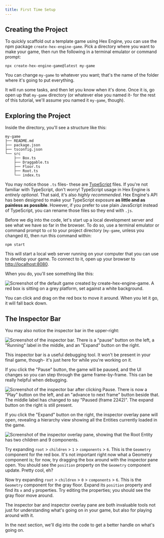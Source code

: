 ```yaml
---
title: First Time Setup
---
```


## Creating the Project

To quickly scaffold out a template game using Hex Engine, you can use the npm package `create-hex-engine-game`. Pick a directory where you want to make your game, then run the following in a terminal emulator or command prompt:

```
npx create-hex-engine-game@latest my-game
```

You can change `my-game` to whatever you want; that's the name of the folder where it's going to put everything.

It will run some tasks, and then let you know when it's done. Once it is, go open up that `my-game` directory (or whatever else you named it- for the rest of this tutorial, we'll assume you named it `my-game`, though).

## Exploring the Project

Inside the directory, you'll see a structure like this:

```
my-game
├── README.md
├── package.json
├── tsconfig.json
└── src
    ├── Box.ts
    ├── Draggable.ts
    ├── Floor.ts
    ├── Root.ts
    └── index.ts
```

You may notice those `.ts` files- these are [TypeScript](https://www.typescriptlang.org/) files.
If you're not familiar with TypeScript, don't worry! TypeScript usage in Hex Engine is _entirely optional_. That said, it's also _highly recommended_. Hex Engine's API has been designed to make your TypeScript exposure **as little and as painless as possible**. However, if you prefer to use plain JavaScript instead of TypeScript, you can rename those files so they end with `.js`.

Before we dig into the code, let's start up a local development server and see what we have so far in the browser. To do so, use a terminal emulator or command prompt to `cd` to your project directory (`my-game`, unless you changed it), then run this command within:

```
npm start
```

This will start a local web server running on your computer that you can use to develop your game. To connect to it, open up your browser to [http://localhost:8080](http://localhost:8080).

When you do, you'll see something like this:

![Screenshot of the default game created by create-hex-engine-game. A red box is sitting on a grey platform, set against a white background.](/img/template-post-create.png)

You can click and drag on the red box to move it around. When you let it go, it will fall back down.

## The Inspector Bar

You may also notice the inspector bar in the upper-right:

![Screenshot of the inspector bar. There is a "pause" button on the left, a "Running" label in the middle, and an "Expand" button on the right.](/img/inspector-bar.png)

This inspector bar is a useful debugging tool. It won't be present in your final game, though- it's just here for while you're working on it.

If you click the "Pause" button, the game will be paused, and the UI changes so you can step through the game frame-by-frame. This can be really helpful when debugging.

![Screenshot of the inspector bar after clicking Pause. There is now a "Play" button on the left, and an "advance to next frame" button beside that. The middle label has changed to say "Paused (frame 2242)". The expand button on the right is still present.](/img/inspector-bar-paused.png)

If you click the "Expand" button on the right, the inspector overlay pane will open, revealing a hierarchy view showing all the Entities currently loaded in the game.

![Screenshot of the inspector overlay pane, showing that the Root Entity has two children and 9 components.](/img/inspector-overlay-pane.png)

Try expanding `root` > `children` > `1` > `components` > `6`. This is the `Geometry` component for the red box. It's not important right now what a Geometry component is; for now, try dragging the box around with the inspector pane open. You should see the `position` property on the `Geometry` component update. Pretty cool, eh?

Now try expanding `root` > `children` > `0` > `components` > `6`. This is the `Geometry` component for the gray floor. Expand its `position` property and find its `x` and `y` properties. Try editing the properties; you should see the gray floor move around.

The inspector bar and inspector overlay pane are both invaluable tools not just for understanding what's going on in your game, but also for playing around with it.

In the next section, we'll dig into the code to get a better handle on what's going on.

